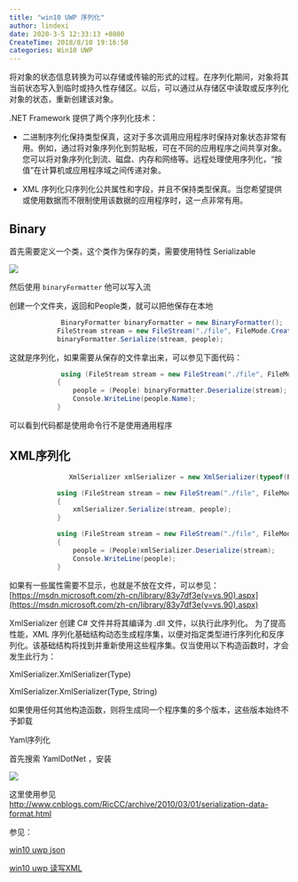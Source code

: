 ```yaml
---
title: "win10 UWP 序列化"
author: lindexi
date: 2020-3-5 12:33:13 +0800
CreateTime: 2018/8/10 19:16:50
categories: Win10 UWP
---
```


将对象的状态信息转换为可以存储或传输的形式的过程。在序列化期间，对象将其当前状态写入到临时或持久性存储区。以后，可以通过从存储区中读取或反序列化对象的状态，重新创建该对象。

<!--more-->


<!-- CreateTime:2018/8/10 19:16:50 -->

<div id="toc"></div>

.NET Framework 提供了两个序列化技术：

 - 二进制序列化保持类型保真，这对于多次调用应用程序时保持对象状态非常有用。例如，通过将对象序列化到剪贴板，可在不同的应用程序之间共享对象。您可以将对象序列化到流、磁盘、内存和网络等。远程处理使用序列化，“按值”在计算机或应用程序域之间传递对象。


 - XML 序列化只序列化公共属性和字段，并且不保持类型保真。当您希望提供或使用数据而不限制使用该数据的应用程序时，这一点非常有用。

## Binary 

首先需要定义一个类，这个类作为保存的类，需要使用特性 Serializable

![](http://image.acmx.xyz/AwCCAwMAItoFADbzBgABAAQArj4BAGZDAgBo6AkA6Nk%3D%2F2017420192248.jpg)

然后使用 `binaryFormatter` 他可以写入流

创建一个文件夹，返回和People类，就可以把他保存在本地


```csharp
             BinaryFormatter binaryFormatter = new BinaryFormatter();
            FileStream stream = new FileStream("./file", FileMode.Create);
            binaryFormatter.Serialize(stream, people);
```

这就是序列化，如果需要从保存的文件拿出来，可以参见下面代码：


```csharp
             using (FileStream stream = new FileStream("./file", FileMode.Open))
            {
                people = (People) binaryFormatter.Deserialize(stream);
                Console.WriteLine(people.Name);
            }
```

可以看到代码都是使用命令行不是使用通用程序

## XML序列化

```csharp
               XmlSerializer xmlSerializer = new XmlSerializer(typeof(People));

            using (FileStream stream = new FileStream("./file", FileMode.Create))
            {
                xmlSerializer.Serialize(stream, people);
            }

            using (FileStream stream = new FileStream("./file", FileMode.Open))
            {
                people = (People)xmlSerializer.Deserialize(stream);
                Console.WriteLine(people);
            }
```


如果有一些属性需要不显示，也就是不放在文件，可以参见：[https://msdn.microsoft.com/zh-cn/library/83y7df3e(v=vs.90).aspx](https://msdn.microsoft.com/zh-cn/library/83y7df3e(v=vs.90).aspx)

XmlSerializer 创建 C# 文件并将其编译为 .dll 文件，以执行此序列化。
为了提高性能，XML 序列化基础结构动态生成程序集，以便对指定类型进行序列化和反序列化。该基础结构将找到并重新使用这些程序集。仅当使用以下构造函数时，才会发生此行为：

XmlSerializer.XmlSerializer(Type)

XmlSerializer.XmlSerializer(Type, String)

如果使用任何其他构造函数，则将生成同一个程序集的多个版本，这些版本始终不予卸载

Yaml序列化

首先搜索 YamlDotNet ，安装

![](http://image.acmx.xyz/AwCCAwMAItoFADbzBgABAAQArj4BAGZDAgBo6AkA6Nk%3D%2F201742019318.jpg)

这里使用参见 http://www.cnblogs.com/RicCC/archive/2010/03/01/serialization-data-format.html



参见：

[win10 uwp json](http://lindexi.oschina.io/lindexi//post/win10-uwp-json/)

[win10 uwp 读写XML](http://lindexi.oschina.io/lindexi//post/win10-uwp-%E8%AF%BB%E5%86%99XML/)

